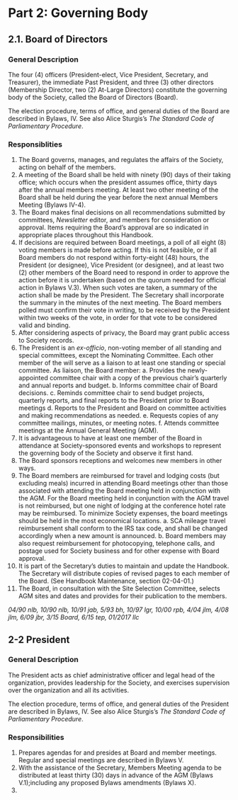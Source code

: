 
# Part 2: Governing Body

## 2.1. Board of Directors

### General Description

The four (4) officers (President-elect, Vice President, Secretary, and Treasurer), the immediate Past President, and three (3) other directors (Membership Director, two (2) At-Large Directors) constitute the governing body of the Society, called the Board of Directors (Board).

The election procedure, terms of office, and general duties of the Board are described in Bylaws, IV. See also Alice Sturgis’s _The Standard Code of Parliamentary Procedure_.

### Responsiblities

1. The Board governs, manages, and regulates the affairs of the Society, acting on behalf of the members.
2. A meeting of the Board shall be held with ninety (90) days of their taking office; which occurs when the president assumes office, thirty days after the annual members meeting. At least two other meeting of the Board shall be held during the year before the next annual Members Meeting (Bylaws IV-4).
3. The Board makes final decisions on all recommendations submitted by committees, _Newsletter_ editor, and members for consideration or approval. Items requiring the Board’s approval are so indicated in appropriate places throughout this Handbook.
4. If decisions are required between Board meetings, a poll of all eight (8) voting members is made before acting. If this is not feasible, or if all Board members do not respond within forty-eight (48) hours, the President (or designee), Vice President (or designee), and at least two (2) other members of the Board need to respond in order to approve the action before it is undertaken (based on the quorum needed for official action in Bylaws V.3). When such votes are taken, a summary of the action shall be made by the President. The Secretary shall incorporate the summary in the minutes of the next meeting. The Board members polled must confirm their vote in writing, to be received by the President within two weeks of the vote, in order for that vote to be considered valid and binding.
5. After considering aspects of privacy, the Board may grant public access to Society records.
6. The President is an _ex-officio_, non-voting member of all standing and special committees, except the Nominating Committee. Each other member of the will serve as a liaison to at least one standing or special committee. As liaison, the Board member:
a. Provides the newly-appointed committee chair with a copy of the previous chair’s quarterly and annual reports and budget.
b. Informs committee chair of Board decisions.
c. Reminds committee chair to send budget projects, quarterly reports, and final reports to the President prior to Board meetings
d. Reports to the President and Board on committee activities and making recommendations as needed.
e. Requests copies of any committee mailings, minutes, or meeting notes.
f. Attends committee meetings at the Annual General Meeting (AGM).
7. It is advantageous to have at least one member of the Board in attendance at Society-sponsored events and workshops to represent the governing body of the Society and observe it first hand.
8. The Board sponsors receptions and welcomes new members in other ways.
9. The Board members are reimbursed for travel and lodging costs (but excluding meals) incurred in attending Board meetings other than those associated with attending the Board meeting held in conjunction with the AGM. For the Board meeting held in conjunction with the AGM travel is not reimbursed, but one night of lodging at the conference hotel rate may be reimbursed. To minimize Society expenses, the board meetings should be held in the most economical locations.
a. SCA mileage travel reimbursement shall conform to the IRS tax code, and shall be changed accordingly when a new amount is announced.
b. Board members may also request reimbursement for photocopying, telephone calls, and postage used for Society business and for other expense with Board approval.
10. It is part of the Secretary’s duties to maintain and update the Handbook. The Secretary will distribute copies of revised pages to each member of the Board. (See Handbook Maintenance, section 02-04-01.)
11. The Board, in consultation with the Site Selection Committee, selects AGM sites and dates and provides for their publication to the members.

_04/90 nlb, 10/90 nlb, 10/91 jab, 5/93 bh, 10/97 lgr, 10/00 rpb, 4/04 jlm, 4/08 jlm, 6/09 jbr, 3/15 Board, 6/15 tep, 01/2017 llc_

## 2-2 President

### General Description

The President acts as chief administrative officer and legal head of the organization, provides leadership for the Society, and exercises supervision over the organization and all its activities.

The election procedure, terms of office, and general duties of the President are described in Bylaws, IV. See also Alice Sturgis’s _The Standard Code of Parliamentary Procedure_.

### Responsibilities

1. Prepares agendas for and presides at Board and member meetings. Regular and special meetings are described in Bylaws V.
2. With the assistance of the Secretary, Members Meeting agenda to be distributed at least thirty (30) days in advance of the AGM (Bylaws V.1);including any proposed Bylaws amendments (Bylaws X).
3. 



